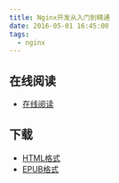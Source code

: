 ```yaml
---
title: Nginx开发从入门到精通
date: 2016-05-01 16:45:00
tags:
  - nginx
---
```


## 在线阅读 ##

+ [在线阅读](http://nginx-book.readthedocs.io/en/latest/)

## 下载 ##

+ [HTML格式](http://readthedocs.org/projects/nginx-book/downloads/htmlzip/latest/)
+ [EPUB格式](http://readthedocs.org/projects/nginx-book/downloads/epub/latest/)
